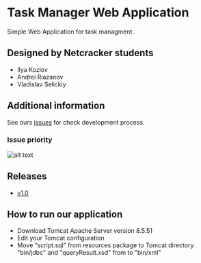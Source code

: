 # Task Manager Web Application

Simple Web Application for task managment.

## Designed by Netcracker students
  - Ilya Kozlov
  - Andrei Riazanov
  - Vladislav Selickiy
  
## Additional information  

See ours [issues](https://github.com/Desire456/task-manager-web-app/issues) for check development process.

### Issue priority

![alt text](https://user-images.githubusercontent.com/33430830/73350679-ef98e300-42a6-11ea-8093-a34c6d227afc.png "Issue priority")

## Releases

- [v1.0](https://github.com/Desire456/task-manager-web-app/releases/tag/v1.0)

## How to run our application 
 - Download Tomcat Apache Server version 8.5.51
  - Edit your Tomcat configuration
  - Move "script.sql" from resources package to Tomcat directory "bin/jdbc" and "queryResult.xsd" from to "bin/xml"
